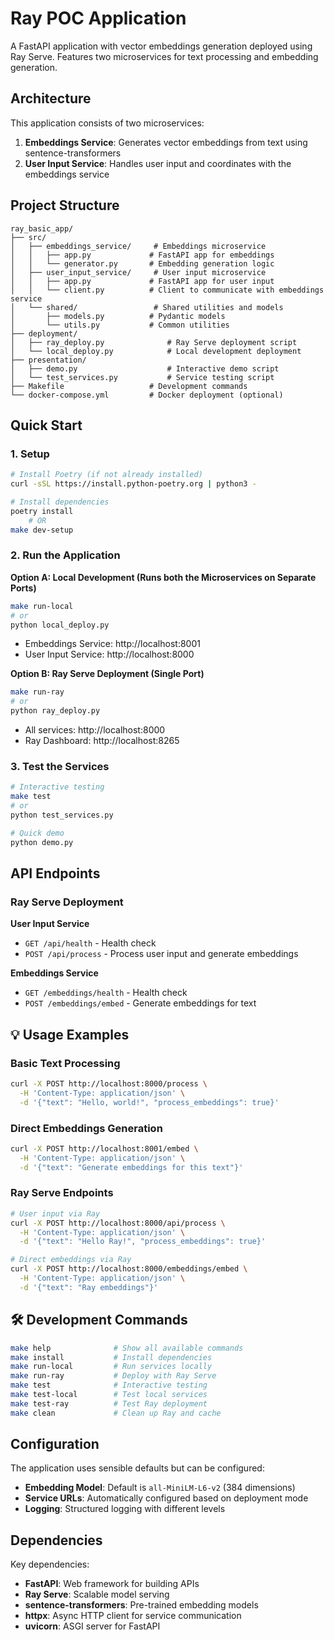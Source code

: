 # Ray POC Application

A FastAPI application with vector embeddings generation deployed using Ray Serve. Features two microservices for text processing and embedding generation.

## Architecture

This application consists of two microservices:

1. **Embeddings Service**: Generates vector embeddings from text using sentence-transformers
2. **User Input Service**: Handles user input and coordinates with the embeddings service

## Project Structure

```
ray_basic_app/
├── src/
│   ├── embeddings_service/     # Embeddings microservice
│   │   ├── app.py             # FastAPI app for embeddings
│   │   └── generator.py       # Embedding generation logic
│   ├── user_input_service/     # User input microservice
│   │   ├── app.py             # FastAPI app for user input
│   │   └── client.py          # Client to communicate with embeddings service
│   └── shared/                 # Shared utilities and models
│       ├── models.py          # Pydantic models
│       └── utils.py           # Common utilities
├── deployment/
│   ├── ray_deploy.py              # Ray Serve deployment script
│   └── local_deploy.py            # Local development deployment
├── presentation/
│   ├── demo.py                    # Interactive demo script
│   └── test_services.py           # Service testing script
├── Makefile                   # Development commands
└── docker-compose.yml         # Docker deployment (optional)
```

## Quick Start

### 1. Setup

```bash
# Install Poetry (if not already installed)
curl -sSL https://install.python-poetry.org | python3 -

# Install dependencies
poetry install 
    # OR
make dev-setup
```

### 2. Run the Application

**Option A: Local Development (Runs both the Microservices on Separate Ports)**
```bash
make run-local
# or
python local_deploy.py
```
- Embeddings Service: http://localhost:8001
- User Input Service: http://localhost:8000

**Option B: Ray Serve Deployment (Single Port)**
```bash
make run-ray
# or
python ray_deploy.py
```
- All services: http://localhost:8000
- Ray Dashboard: http://localhost:8265

### 3. Test the Services

```bash
# Interactive testing
make test
# or
python test_services.py

# Quick demo
python demo.py
```

## API Endpoints

### Ray Serve Deployment
**User Input Service**
- `GET /api/health` - Health check
- `POST /api/process` - Process user input and generate embeddings

**Embeddings Service**
- `GET /embeddings/health` - Health check
- `POST /embeddings/embed` - Generate embeddings for text

## 💡 Usage Examples

### Basic Text Processing
```bash
curl -X POST http://localhost:8000/process \
  -H 'Content-Type: application/json' \
  -d '{"text": "Hello, world!", "process_embeddings": true}'
```

### Direct Embeddings Generation
```bash
curl -X POST http://localhost:8001/embed \
  -H 'Content-Type: application/json' \
  -d '{"text": "Generate embeddings for this text"}'
```

### Ray Serve Endpoints
```bash
# User input via Ray
curl -X POST http://localhost:8000/api/process \
  -H 'Content-Type: application/json' \
  -d '{"text": "Hello Ray!", "process_embeddings": true}'

# Direct embeddings via Ray
curl -X POST http://localhost:8000/embeddings/embed \
  -H 'Content-Type: application/json' \
  -d '{"text": "Ray embeddings"}'
```

## 🛠️ Development Commands

```bash
make help              # Show all available commands
make install           # Install dependencies
make run-local         # Run services locally
make run-ray           # Deploy with Ray Serve
make test              # Interactive testing
make test-local        # Test local services
make test-ray          # Test Ray deployment
make clean             # Clean up Ray and cache
```

## Configuration

The application uses sensible defaults but can be configured:

- **Embedding Model**: Default is `all-MiniLM-L6-v2` (384 dimensions)
- **Service URLs**: Automatically configured based on deployment mode
- **Logging**: Structured logging with different levels

## Dependencies

Key dependencies:
- **FastAPI**: Web framework for building APIs
- **Ray Serve**: Scalable model serving
- **sentence-transformers**: Pre-trained embedding models
- **httpx**: Async HTTP client for service communication
- **uvicorn**: ASGI server for FastAPI
